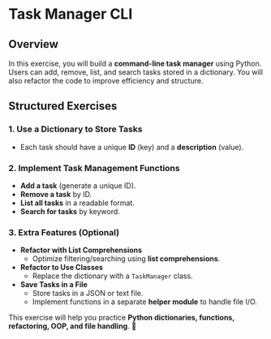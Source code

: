 # Task Manager CLI

## **Overview**  
In this exercise, you will build a **command-line task manager** using Python. Users can add, remove, list, and search tasks stored in a dictionary. You will also refactor the code to improve efficiency and structure.

## **Structured Exercises**  

### **1. Use a Dictionary to Store Tasks**  
   - Each task should have a unique **ID** (key) and a **description** (value).  

### **2. Implement Task Management Functions**  
   - **Add a task** (generate a unique ID).  
   - **Remove a task** by ID.  
   - **List all tasks** in a readable format.  
   - **Search for tasks** by keyword.  

### **3. Extra Features (Optional)**  
   - **Refactor with List Comprehensions**  
     - Optimize filtering/searching using **list comprehensions**.  
   - **Refactor to Use Classes**  
     - Replace the dictionary with a `TaskManager` class.  
   - **Save Tasks in a File**  
     - Store tasks in a JSON or text file.  
     - Implement functions in a separate **helper module** to handle file I/O.  

This exercise will help you practice **Python dictionaries, functions, refactoring, OOP, and file handling**. 🚀  
